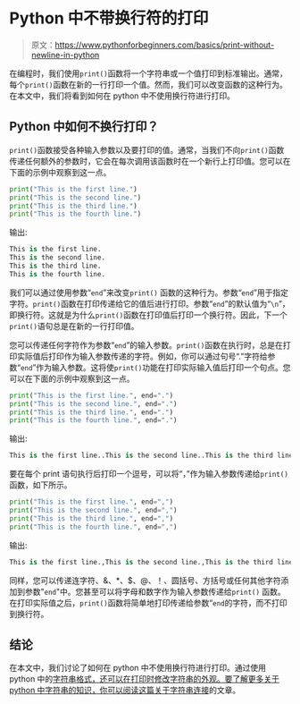 # Python 中不带换行符的打印

> 原文：<https://www.pythonforbeginners.com/basics/print-without-newline-in-python>

在编程时，我们使用`print()`函数将一个字符串或一个值打印到标准输出。通常，每个`print()`函数在新的一行打印一个值。然而，我们可以改变函数的这种行为。在本文中，我们将看到如何在 python 中不使用换行符进行打印。

## Python 中如何不换行打印？

`print()`函数接受各种输入参数以及要打印的值。通常，当我们不向`print()`函数传递任何额外的参数时，它会在每次调用该函数时在一个新行上打印值。您可以在下面的示例中观察到这一点。

```py
print("This is the first line.")
print("This is the second line.")
print("This is the third line.")
print("This is the fourth line.")
```

输出:

```py
This is the first line.
This is the second line.
This is the third line.
This is the fourth line.
```

我们可以通过使用参数“`end`”来改变`print()` 函数的这种行为。参数“`end`”用于指定字符。`print()`函数在打印传递给它的值后进行打印。参数“`end`”的默认值为“`\n`”，即换行符。这就是为什么`print()`函数在打印值后打印一个换行符。因此，下一个`print()`语句总是在新的一行打印值。

您可以传递任何字符作为参数“`end`”的输入参数。`print()`函数在执行时，总是在打印实际值后打印作为输入参数传递的字符。例如，你可以通过句号“.”字符给参数“`end`”作为输入参数。这将使`print()`功能在打印实际输入值后打印一个句点。您可以在下面的示例中观察到这一点。

```py
print("This is the first line.", end=".")
print("This is the second line.", end=".")
print("This is the third line.", end=".")
print("This is the fourth line.", end=".")
```

输出:

```py
This is the first line..This is the second line..This is the third line..This is the fourth line..
```

要在每个 print 语句执行后打印一个逗号，可以将“，”作为输入参数传递给`print()`函数，如下所示。

```py
print("This is the first line.", end=",")
print("This is the second line.", end=",")
print("This is the third line.", end=",")
print("This is the fourth line.", end=",")
```

输出:

```py
This is the first line.,This is the second line.,This is the third line.,This is the fourth line.,
```

同样，您可以传递连字符、&、*、$、@、！、圆括号、方括号或任何其他字符添加到参数"`end`"中。您甚至可以将字母和数字作为输入参数传递给`print()` 函数。在打印实际值之后，`print()`函数将简单地打印传递给参数“`end`的字符，而不打印到换行符。

## 结论

在本文中，我们讨论了如何在 python 中不使用换行符进行打印。通过使用 python 中的[字符串格式，还可以在打印时修改字符串的外观。要了解更多关于 python 中字符串的知识，你可以阅读这篇关于](https://www.pythonforbeginners.com/basics/strings-formatting)[字符串连接](https://www.pythonforbeginners.com/concatenation/string-concatenation-and-formatting-in-python)的文章。